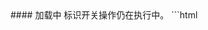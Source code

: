 <text lang="cn">
#### 加载中
标识开关操作仍在执行中。
</text>
```html
<template>
    <div>
        <s-switch loading="{{true}}" defaultChecked="{{true}}" /><br />
        <s-switch loading="{{true}}" size="small"/>
    </div>
</template>
<script>
import {Switch} from 'santd';

export default {
    components: {
        's-switch': Switch
    }
}
</script>
```
